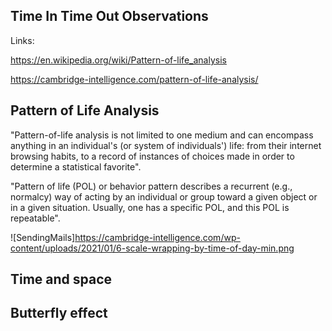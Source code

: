## Time In Time Out Observations

Links:

https://en.wikipedia.org/wiki/Pattern-of-life_analysis

https://cambridge-intelligence.com/pattern-of-life-analysis/
 
## Pattern of Life Analysis

"Pattern-of-life analysis is not limited to one medium and can encompass anything in an individual's (or system of individuals') life: from their internet browsing habits, to a record of instances of choices made in order to determine a statistical favorite".

 "Pattern of life (POL) or behavior pattern describes a recurrent (e.g., normalcy) way of acting by an individual or group toward a given object or in a given situation. Usually, one has a specific POL, and this POL is repeatable".

 ![SendingMails]https://cambridge-intelligence.com/wp-content/uploads/2021/01/6-scale-wrapping-by-time-of-day-min.png




## Time and space




## Butterfly effect